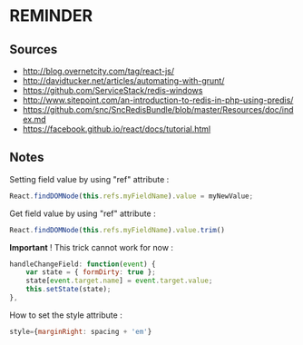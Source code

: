 REMINDER
========

Sources
-------

- http://blog.overnetcity.com/tag/react-js/
- http://davidtucker.net/articles/automating-with-grunt/
- https://github.com/ServiceStack/redis-windows
- http://www.sitepoint.com/an-introduction-to-redis-in-php-using-predis/
- https://github.com/snc/SncRedisBundle/blob/master/Resources/doc/index.md
- https://facebook.github.io/react/docs/tutorial.html

Notes
-----

Setting field value by using "ref" attribute :
```JavaScript
React.findDOMNode(this.refs.myFieldName).value = myNewValue;
```

Get field value by using "ref" attribute :
```JavaScript
React.findDOMNode(this.refs.myFieldName).value.trim()
```

**Important** ! This trick cannot work for now :
```JavaScript
handleChangeField: function(event) {
    var state = { formDirty: true };
    state[event.target.name] = event.target.value;
    this.setState(state);
},
```

How to set the style attribute :
```JavaScript
style={marginRight: spacing + 'em'}
```